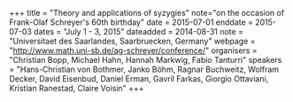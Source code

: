 +++
title = "Theory and applications of syzygies"
note="on the occasion of Frank-Olaf Schreyer's 60th birthday"
date = 2015-07-01
enddate = 2015-07-03
dates = "July 1 - 3, 2015"
dateadded = 2014-08-31
note = "Universitaet des Saarlandes, Saarbruecken, Germany"
webpage = "http://www.math.uni-sb.de/ag-schreyer/conference/"
organisers = "Christian Bopp, Michael Hahn, Hannah Markwig, Fabio Tanturri"
speakers = "Hans-Christian von Bothmer, Janko Böhm,	Ragnar Buchweitz, Wolfram Decker, 	David Eisenbud,	Daniel Erman, Gavril Farkas, Giorgio Ottaviani,	Kristian Ranestad, Claire Voisin"
+++
